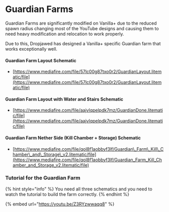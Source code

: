 # Guardian Farms

Guardian Farms are significantly modified on Vanilla+ due to the reduced spawn radius changing most of the YouTube designs and causing them to need heavy modification and relocation to work properly.

Due to this, Dropjawed has designed a Vanilla+ specific Guardian farm that works exceptionally well.

#### Guardian Farm Layout Schematic

* [https://www.mediafire.com/file/57lc00g87txo0r2/GuardianLayout.litematic/file](https://www.mediafire.com/file/57lc00g87txo0r2/GuardianLayout.litematic/file)

#### Guardian Farm Layout with Water and Stairs Schematic

* [https://www.mediafire.com/file/aajvlqpelpdk7mz/GuardianDone.litematic/file](https://www.mediafire.com/file/aajvlqpelpdk7mz/GuardianDone.litematic/file)

#### Guardian Farm Nether Side (Kill Chamber + Storage) Schematic

* [https://www.mediafire.com/file/qol8f1aobbyf3lf/Guardian\_Farm\_Kill\_Chamber\_and\_Storage\_v2.litematic/file](https://www.mediafire.com/file/qol8f1aobbyf3lf/Guardian_Farm_Kill_Chamber_and_Storage_v2.litematic/file)

### Tutorial for the Guardian Farm

{% hint style="info" %}
You need all three schematics and you need to watch the tutorial to build the farm correctly.
{% endhint %}

{% embed url="https://youtu.be/Z3RYzwwaqq8" %}
